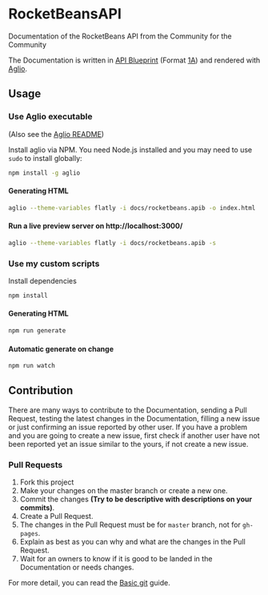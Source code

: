 # RocketBeansAPI
Documentation of the RocketBeans API from the Community for the Community


The Documentation is written in [API Blueprint](https://apiblueprint.org) (Format [1A](https://github.com/apiaryio/api-blueprint/blob/master/API%20Blueprint%20Specification.md)) and rendered with [Aglio](https://github.com/danielgtaylor/aglio).

## Usage
### Use Aglio executable
(Also see the [Aglio README](https://github.com/danielgtaylor/aglio/tree/master#executable))

Install aglio via NPM. You need Node.js installed and you may need to use `sudo` to install globally:

```bash
npm install -g aglio
```
#### Generating HTML
```bash
aglio --theme-variables flatly -i docs/rocketbeans.apib -o index.html
```
#### Run a live preview server on http://localhost:3000/
```bash
aglio --theme-variables flatly -i docs/rocketbeans.apib -s
```
### Use my custom scripts
Install dependencies
```bash
npm install
```
#### Generating HTML
```bash
npm run generate
```
#### Automatic generate on change
```bash
npm run watch
```
## Contribution
There are many ways to contribute to the Documentation, sending a Pull Request, testing the latest changes in the Documentation, filling a new issue or just confirming an issue reported by other user. If you have a problem and you are going to create a new issue, first check if another user have not been reported yet an issue similar to the yours, if not create a new issue.
### Pull Requests
1. Fork this project
3. Make your changes on the master branch or create a new one.
4. Commit the changes **(Try to be descriptive with descriptions on your commits)**.
5. Create a Pull Request.
6. The changes in the Pull Request must be for ```master``` branch, not for ```gh-pages```.
7. Explain as best as you can why and what are the changes in the Pull Request.
8. Wait for an owners to know if it is good to be landed in the Documentation or needs changes.

For more detail, you can read the [Basic git](https://github.com/loqui/im/wiki/Basic-git) guide.
